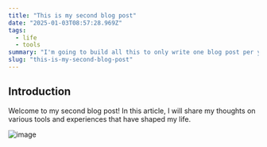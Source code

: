 ```yaml
---
title: "This is my second blog post"
date: "2025-01-03T08:57:28.969Z"
tags:
  - life
  - tools
summary: "I'm going to build all this to only write one blog post per year and call it a day"
slug: "this-is-my-second-blog-post"
---
```


## Introduction

Welcome to my second blog post! In this article, I will share my thoughts on various tools and experiences that have shaped my life.

![image](/blog-images/chill-guy.jpg)
